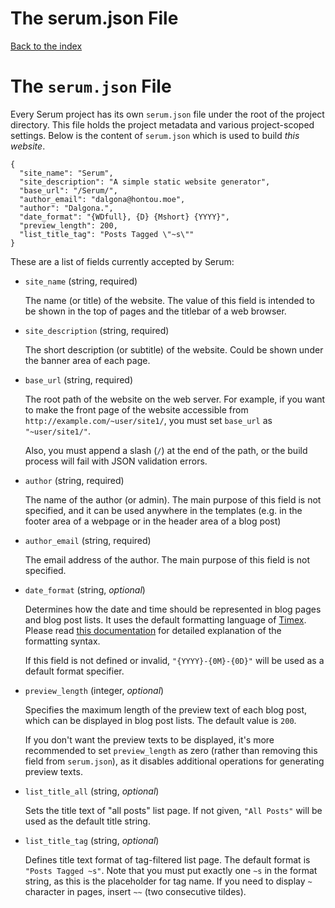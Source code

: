 # The serum.json File

[Back to the index](%pages:docs/index)

# The `serum.json` File

Every Serum project has its own `serum.json` file under the root of the project
directory. This file holds the project metadata and various project-scoped
settings. Below is the content of `serum.json` which is used to build *this
website*.

```language-javascript
{
  "site_name": "Serum",
  "site_description": "A simple static website generator",
  "base_url": "/Serum/",
  "author_email": "dalgona@hontou.moe",
  "author": "Dalgona.",
  "date_format": "{WDfull}, {D} {Mshort} {YYYY}",
  "preview_length": 200,
  "list_title_tag": "Posts Tagged \"~s\""
}
```

These are a list of fields currently accepted by Serum:

* `site_name` (string, required)

    The name (or title) of the website. The value of this field is intended to
    be shown in the top of pages and the titlebar of a web browser.

* `site_description` (string, required)

    The short description (or subtitle) of the website. Could be shown under
    the banner area of each page.

* `base_url` (string, required)

    The root path of the website on the web server. For example, if you want to
    make the front page of the website accessible from `http://example.com/~user/site1/`,
    you must set `base_url` as `"~user/site1/"`.

    Also, you must append a slash (`/`) at the end of the path, or the build
    process will fail with JSON validation errors.

* `author` (string, required)

    The name of the author (or admin). The main purpose of this field is not
    specified, and it can be used anywhere in the templates (e.g. in the footer
    area of a webpage or in the header area of a blog post)

* `author_email` (string, required)

    The email address of the author. The main purpose of this field is not
    specified.

* `date_format` (string, *optional*)

    Determines how the date and time should be represented in blog pages and
    blog post lists. It uses the default formatting language of
    [Timex](https://github.com/bitwalker/timex). Please read
    [this documentation](https://hexdocs.pm/timex/Timex.Format.DateTime.Formatters.Default.html)
    for detailed explanation of the formatting syntax.

    If this field is not defined or invalid, `"{YYYY}-{0M}-{0D}"` will be used
    as a default format specifier.

* `preview_length` (integer, *optional*)

    Specifies the maximum length of the preview text of each blog post, which
    can be displayed in blog post lists. The default value is `200`.

    If you don't want the preview texts to be displayed, it's more recommended
    to set `preview_length` as zero (rather than removing this field from
    `serum.json`), as it disables additional operations for generating preview
    texts.

* `list_title_all` (string, *optional*)

    Sets the title text of "all posts" list page. If not given, `"All Posts"`
    will be used as the default title string.

* `list_title_tag` (string, *optional*)

    Defines title text format of tag-filtered list page. The default format is
    `"Posts Tagged ~s"`. Note that you must put exactly one `~s` in the format
    string, as this is the placeholder for tag name. If you need to display
    `~` character in pages, insert `~~` (two consecutive tildes).

